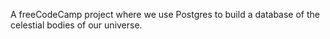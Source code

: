 A freeCodeCamp project where we use Postgres to build a database of the celestial bodies of our universe.